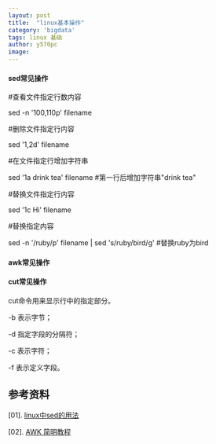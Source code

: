 ```yaml
---
layout: post
title:  "linux基本操作"
category: 'bigdata'
tags: linux 基础
author: y570pc
image: 
---
```


#### sed常见操作

#查看文件指定行数内容

sed -n '100,110p' filename 

#删除文件指定行内容

sed '1,2d' filename 

#在文件指定行增加字符串

sed '1a drink tea' filename  #第一行后增加字符串"drink tea"

#替换文件指定行内容

sed '1c Hi' filename

#替换指定内容

sed -n '/ruby/p' filename | sed 's/ruby/bird/g'    #替换ruby为bird

#### awk常见操作

#### cut常见操作

cut命令用来显示行中的指定部分。

-b 表示字节；

-d 指定字段的分隔符；

-c 表示字符；

-f 表示定义字段。


## 参考资料

[01]. [linux中sed的用法](https://www.cnblogs.com/emanlee/p/3307642.html)

[02]. [AWK 简明教程](https://coolshell.cn/articles/9070.html)